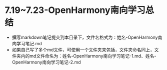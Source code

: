 # 7.19~7.23-OpenHarmony南向学习总结
- 撰写markdown笔记提交到本目录下，文件名格式为：姓名-OpenHarmony南向学习笔记.md
- 如果自己写了多个md文件，可使用一个文件夹来包括，文件夹命名同上，文件夹内的md文件命名为：姓名-OpenHarmony南向学习笔记-1.md、姓名-OpenHarmony南向学习笔记-2.md
